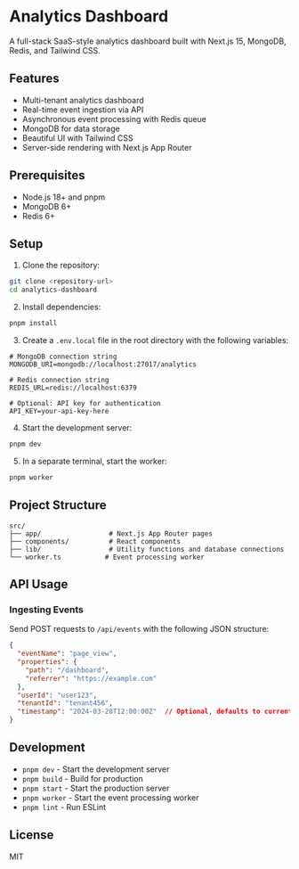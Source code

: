 # Analytics Dashboard

A full-stack SaaS-style analytics dashboard built with Next.js 15, MongoDB, Redis, and Tailwind CSS.

## Features

- Multi-tenant analytics dashboard
- Real-time event ingestion via API
- Asynchronous event processing with Redis queue
- MongoDB for data storage
- Beautiful UI with Tailwind CSS
- Server-side rendering with Next.js App Router

## Prerequisites

- Node.js 18+ and pnpm
- MongoDB 6+
- Redis 6+

## Setup

1. Clone the repository:
```bash
git clone <repository-url>
cd analytics-dashboard
```

2. Install dependencies:
```bash
pnpm install
```

3. Create a `.env.local` file in the root directory with the following variables:
```env
# MongoDB connection string
MONGODB_URI=mongodb://localhost:27017/analytics

# Redis connection string
REDIS_URL=redis://localhost:6379

# Optional: API key for authentication
API_KEY=your-api-key-here
```

4. Start the development server:
```bash
pnpm dev
```

5. In a separate terminal, start the worker:
```bash
pnpm worker
```

## Project Structure

```
src/
├── app/                 # Next.js App Router pages
├── components/          # React components
├── lib/                 # Utility functions and database connections
└── worker.ts           # Event processing worker
```

## API Usage

### Ingesting Events

Send POST requests to `/api/events` with the following JSON structure:

```json
{
  "eventName": "page_view",
  "properties": {
    "path": "/dashboard",
    "referrer": "https://example.com"
  },
  "userId": "user123",
  "tenantId": "tenant456",
  "timestamp": "2024-03-20T12:00:00Z"  // Optional, defaults to current time
}
```

## Development

- `pnpm dev` - Start the development server
- `pnpm build` - Build for production
- `pnpm start` - Start the production server
- `pnpm worker` - Start the event processing worker
- `pnpm lint` - Run ESLint

## License

MIT
